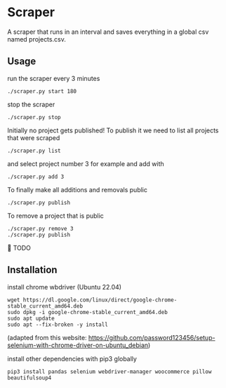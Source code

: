 # Scraper

A scraper that runs in an interval and saves everything in a global csv named projects.csv.

## Usage
run the scraper every 3 minutes
```console
./scraper.py start 180
```
stop the scraper
```console
./scraper.py stop
```
Initially no project gets published! To publish it we need to list all projects that were scraped
```console
./scraper.py list
```
and select project number 3 for example and add with 
```console
./scraper.py add 3
```
To finally make all additions and removals public
```console
./scraper.py publish
```
To remove a project that is public
```console
./scraper.py remove 3
./scraper.py publish
```
🚧 TODO

## Installation

install chrome wbdriver (Ubuntu 22.04)
```shell
wget https://dl.google.com/linux/direct/google-chrome-stable_current_amd64.deb
sudo dpkg -i google-chrome-stable_current_amd64.deb
sudo apt update
sudo apt --fix-broken -y install
```
(adapted from this website: https://github.com/password123456/setup-selenium-with-chrome-driver-on-ubuntu_debian)

install other dependencies with pip3 globally
```shell
pip3 install pandas selenium webdriver-manager woocommerce pillow beautifulsoup4
```
